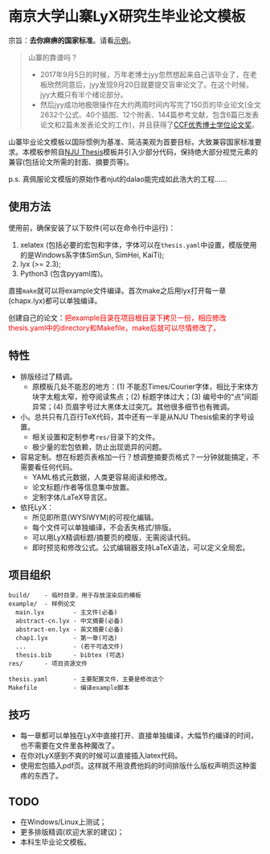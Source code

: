 # 南京大学山寨LyX研究生毕业论文模板

宗旨：**去你麻痹的国家标准**。请看[示例](https://raw.githubusercontent.com/jiangyy/njuthesis/master/example.pdf)。

> 山寨的靠谱吗？
>
> * 2017年9月5日的时候，万年老博士jyy忽然想起来自己该毕业了，在老板欣然同意后，jyy发现9月20日就要提交盲审论文了。在这个时候，jyy大概只有半个绪论部分。
> * 然后jyy成功地极限操作在大约两周时间内写完了150页的毕业论文(全文2632个公式、40个插图、12个附表、144篇参考文献，包含6篇已发表论文和2篇未发表论文的工作)，并且获得了[CCF优秀博士学位论文奖](https://www.ccf.org.cn/c/2018-12-27/659018.shtml)。

山寨毕业论文模板以国际惯例为基准、简洁美观为首要目标，大致兼容国家标准要求。本模板参照自[NJU Thesis](https://github.com/Haixing-Hu/nju-thesis)模板并引入少部分代码，保持绝大部分视觉元素的兼容(包括论文所需的封面、摘要页等)。

p.s. 真佩服论文模版的原始作者njut的dalao能完成如此浩大的工程……


## 使用方法

使用前，确保安装了以下软件(可以在命令行中运行)：

1. xelatex (包括必要的宏包和字体，字体可以在`thesis.yaml`中设置，模版使用的是Windows系字体SimSun, SimHei, KaiTi);
2. lyx (>= 2.3);
3. Python3 (包含pyyaml库)。

直接`make`就可以将example文件编译。首次make之后用lyx打开每一章(chapx.lyx)都可以单独编译。

创建自己的论文：<font color="red">把example目录在项目根目录下拷贝一份，相应修改thesis.yaml中的directory和Makefile，make后就可以尽情修改了。</font>

## 特性

* 排版经过了精调。
    * 原模板几处不能忍的地方：(1) 不能忍Times/Courier字体，相比于宋体方块字太粗太窄，抢夺阅读焦点；(2) 标题字体过大；(3) 编号中的“点”间距异常；(4) 页眉字号过大黑体太过突兀。其他很多细节也有微调。
* 小。总共只有几百行TeX代码，其中还有一半是从NJU Thesis偷来的字号设置。
    * 相关设置和定制参考`res/`目录下的文件。
    * 极少量的宏包依赖，防止出现诡异的问题。
* 容易定制。想在标题页表格加一行？想调整摘要页格式？一分钟就能搞定，不需要看任何代码。
    * YAML格式元数据，人类更容易阅读和修改。
    * 论文标题/作者等信息集中放置。
    * 定制字体/LaTeX导言区。
* 依托LyX：
    * 所见即所意(WYSIWYM)的可视化编辑。
    * 每个文件可以单独编译，不会丢失格式/排版。
    * 可以用LyX精调标题/摘要页的模版，无需阅读代码。
    * 即时预览和修改公式。公式编辑器支持LaTeX语法，可以定义全局宏。

## 项目组织

```
build/    - 临时目录，用于存放渲染后的模板
example/  - 样例论文
  main.lyx        - 主文件(必备)
  abstract-cn.lyx - 中文摘要(必备)
  abstract-en.lyx - 英文摘要(必备)
  chap1.lyx       - 第一章(可选)
  ...             - (若干可选文件)
  thesis.bib      - bibtex (可选)
res/      - 项目资源文件

thesis.yaml       - 主要配置文件，主要是修改这个
Makefile          - 编译example脚本
```

## 技巧

* 每一章都可以单独在LyX中直接打开、直接单独编译，大幅节约编译的时间，也不需要在文件里各种魔改了。
* 在你对LyX感到不爽的时候可以直接插入latex代码。
* 使用宏包插入pdf页。这样就不用浪费他妈的时间排版什么版权声明页这种蛋疼的东西了。

## TODO

* 在Windows/Linux上测试；
* 更多排版精调(欢迎大家的建议)；
* 本科生毕业论文模板。
